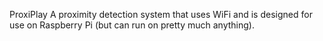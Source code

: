 ProxiPlay
A proximity detection system that uses WiFi and is designed for use on Raspberry Pi (but can run on pretty much anything).